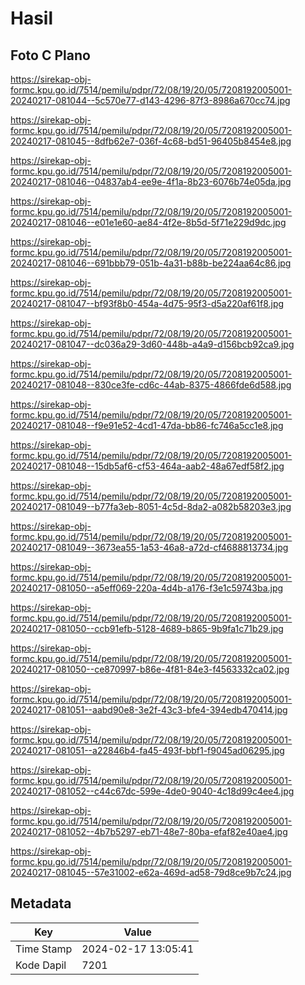 # Hasil

## Foto C Plano

https://sirekap-obj-formc.kpu.go.id/7514/pemilu/pdpr/72/08/19/20/05/7208192005001-20240217-081044--5c570e77-d143-4296-87f3-8986a670cc74.jpg

https://sirekap-obj-formc.kpu.go.id/7514/pemilu/pdpr/72/08/19/20/05/7208192005001-20240217-081045--8dfb62e7-036f-4c68-bd51-96405b8454e8.jpg

https://sirekap-obj-formc.kpu.go.id/7514/pemilu/pdpr/72/08/19/20/05/7208192005001-20240217-081046--04837ab4-ee9e-4f1a-8b23-6076b74e05da.jpg

https://sirekap-obj-formc.kpu.go.id/7514/pemilu/pdpr/72/08/19/20/05/7208192005001-20240217-081046--e01e1e60-ae84-4f2e-8b5d-5f71e229d9dc.jpg

https://sirekap-obj-formc.kpu.go.id/7514/pemilu/pdpr/72/08/19/20/05/7208192005001-20240217-081046--691bbb79-051b-4a31-b88b-be224aa64c86.jpg

https://sirekap-obj-formc.kpu.go.id/7514/pemilu/pdpr/72/08/19/20/05/7208192005001-20240217-081047--bf93f8b0-454a-4d75-95f3-d5a220af61f8.jpg

https://sirekap-obj-formc.kpu.go.id/7514/pemilu/pdpr/72/08/19/20/05/7208192005001-20240217-081047--dc036a29-3d60-448b-a4a9-d156bcb92ca9.jpg

https://sirekap-obj-formc.kpu.go.id/7514/pemilu/pdpr/72/08/19/20/05/7208192005001-20240217-081048--830ce3fe-cd6c-44ab-8375-4866fde6d588.jpg

https://sirekap-obj-formc.kpu.go.id/7514/pemilu/pdpr/72/08/19/20/05/7208192005001-20240217-081048--f9e91e52-4cd1-47da-bb86-fc746a5cc1e8.jpg

https://sirekap-obj-formc.kpu.go.id/7514/pemilu/pdpr/72/08/19/20/05/7208192005001-20240217-081048--15db5af6-cf53-464a-aab2-48a67edf58f2.jpg

https://sirekap-obj-formc.kpu.go.id/7514/pemilu/pdpr/72/08/19/20/05/7208192005001-20240217-081049--b77fa3eb-8051-4c5d-8da2-a082b58203e3.jpg

https://sirekap-obj-formc.kpu.go.id/7514/pemilu/pdpr/72/08/19/20/05/7208192005001-20240217-081049--3673ea55-1a53-46a8-a72d-cf4688813734.jpg

https://sirekap-obj-formc.kpu.go.id/7514/pemilu/pdpr/72/08/19/20/05/7208192005001-20240217-081050--a5eff069-220a-4d4b-a176-f3e1c59743ba.jpg

https://sirekap-obj-formc.kpu.go.id/7514/pemilu/pdpr/72/08/19/20/05/7208192005001-20240217-081050--ccb91efb-5128-4689-b865-9b9fa1c71b29.jpg

https://sirekap-obj-formc.kpu.go.id/7514/pemilu/pdpr/72/08/19/20/05/7208192005001-20240217-081050--ce870997-b86e-4f81-84e3-f4563332ca02.jpg

https://sirekap-obj-formc.kpu.go.id/7514/pemilu/pdpr/72/08/19/20/05/7208192005001-20240217-081051--aabd90e8-3e2f-43c3-bfe4-394edb470414.jpg

https://sirekap-obj-formc.kpu.go.id/7514/pemilu/pdpr/72/08/19/20/05/7208192005001-20240217-081051--a22846b4-fa45-493f-bbf1-f9045ad06295.jpg

https://sirekap-obj-formc.kpu.go.id/7514/pemilu/pdpr/72/08/19/20/05/7208192005001-20240217-081052--c44c67dc-599e-4de0-9040-4c18d99c4ee4.jpg

https://sirekap-obj-formc.kpu.go.id/7514/pemilu/pdpr/72/08/19/20/05/7208192005001-20240217-081052--4b7b5297-eb71-48e7-80ba-efaf82e40ae4.jpg

https://sirekap-obj-formc.kpu.go.id/7514/pemilu/pdpr/72/08/19/20/05/7208192005001-20240217-081045--57e31002-e62a-469d-ad58-79d8ce9b7c24.jpg


## Metadata

| Key        | Value               |
| ---------- | ------------------- |
| Time Stamp | 2024-02-17 13:05:41 |
| Kode Dapil | 7201                |



